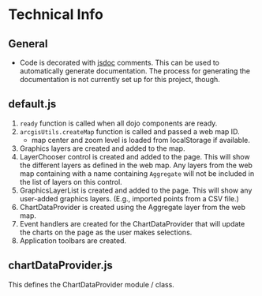 ﻿Technical Info
==============

## General ##

* Code is decorated with [jsdoc] comments. This can be used to automatically generate documentation. The process for generating the documentation is not currently set up for this project, though.

## default.js ##

1. `ready` function is called when all dojo components are ready.
2. `arcgisUtils.createMap` function is called and passed a web map ID.
	* map center and zoom level is loaded from localStorage if available.
3. Graphics layers are created and added to the map.
4. LayerChooser control is created and added to the page. This will show the different layers as defined in the web map. Any layers from the web map containing with a name containing `Aggregate` will not be included in the list of layers on this control.
5. GraphicsLayerList is created and added to the page. This will show any user-added graphics layers. (E.g., imported points from a CSV file.)
6. ChartDataProvider is created using the Aggregate layer from the web map.
7. Event handlers are created for the ChartDataProvider that will update the charts on the page as the user makes selections.
8. Application toolbars are created.

## chartDataProvider.js ##

This defines the ChartDataProvider module / class.

[jsdoc]:http://usejsdoc.org/